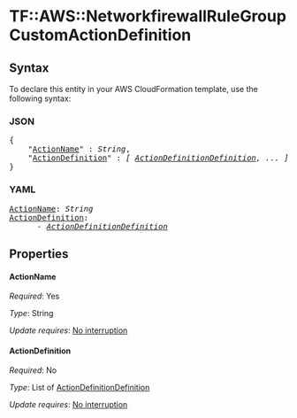 # TF::AWS::NetworkfirewallRuleGroup CustomActionDefinition

## Syntax

To declare this entity in your AWS CloudFormation template, use the following syntax:

### JSON

<pre>
{
    "<a href="#actionname" title="ActionName">ActionName</a>" : <i>String</i>,
    "<a href="#actiondefinition" title="ActionDefinition">ActionDefinition</a>" : <i>[ <a href="actiondefinitiondefinition.md">ActionDefinitionDefinition</a>, ... ]</i>
}
</pre>

### YAML

<pre>
<a href="#actionname" title="ActionName">ActionName</a>: <i>String</i>
<a href="#actiondefinition" title="ActionDefinition">ActionDefinition</a>: <i>
      - <a href="actiondefinitiondefinition.md">ActionDefinitionDefinition</a></i>
</pre>

## Properties

#### ActionName

_Required_: Yes

_Type_: String

_Update requires_: [No interruption](https://docs.aws.amazon.com/AWSCloudFormation/latest/UserGuide/using-cfn-updating-stacks-update-behaviors.html#update-no-interrupt)

#### ActionDefinition

_Required_: No

_Type_: List of <a href="actiondefinitiondefinition.md">ActionDefinitionDefinition</a>

_Update requires_: [No interruption](https://docs.aws.amazon.com/AWSCloudFormation/latest/UserGuide/using-cfn-updating-stacks-update-behaviors.html#update-no-interrupt)

